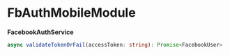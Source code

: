 # FbAuthMobileModule

**FacebookAuthService**

```typescript
async validateTokenOrFail(accessToken: string): Promise<FacebookUser>
```
